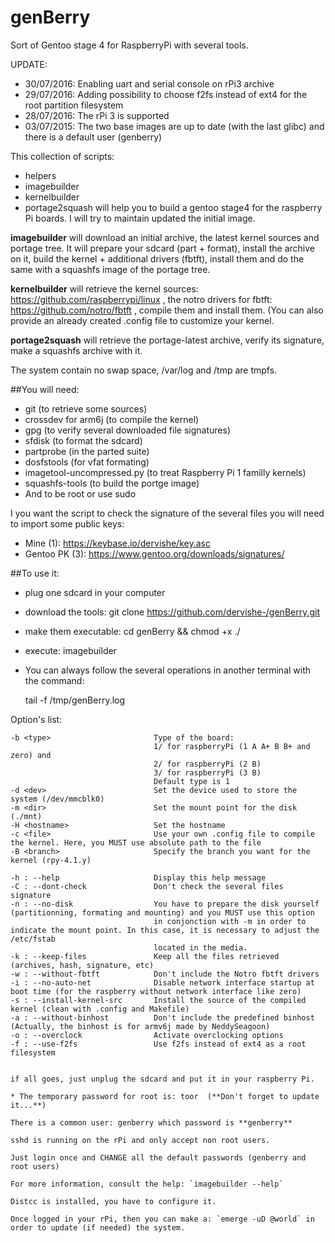 # genBerry
Sort of Gentoo stage 4 for RaspberryPi with several tools.

UPDATE:

* 30/07/2016: Enabling uart and serial console on rPi3 archive
* 29/07/2016: Adding possibility to choose f2fs instead of ext4 for the root partition filesystem
* 28/07/2016: The rPi 3 is supported
* 03/07/2015: The two base images are up to date (with the last glibc) and there is a default user (genberry)

This collection of scripts:
* helpers
* imagebuilder
* kernelbuilder
* portage2squash
will help you to build a gentoo stage4 for the raspberry Pi boards. I will try to maintain
updated the initial image.

**imagebuilder** will download an initial archive, the latest kernel sources and portage tree.
It will prepare your sdcard (part + format), install the archive on it, build the kernel + 
additional drivers (fbtft), install them and do the same with a squashfs image of the portage tree.

**kernelbuilder** will retrieve the kernel sources: https://github.com/raspberrypi/linux , the notro drivers
for fbtft: https://github.com/notro/fbtft , compile them and install them. (You can also provide an already 
created .config file to customize your kernel.

**portage2squash** will retrieve the portage-latest archive, verify its signature, make a squashfs archive with it.

The system contain no swap space, /var/log and /tmp are tmpfs.

##You will need:
* git (to retrieve some sources)
* crossdev for arm6j (to compile the kernel)
* gpg (to verify several downloaded file signatures)
* sfdisk (to format the sdcard)
* partprobe (in the parted suite)
* dosfstools (for vfat formating)
* imagetool-uncompressed.py (to treat Raspberry Pi 1 familly kernels)
* squashfs-tools (to build the portge image)
* And to be root or use sudo

I you want the script to check the signature of the several files you will need to import some public keys:
* Mine (1): https://keybase.io/dervishe/key.asc
* Gentoo PK (3): https://www.gentoo.org/downloads/signatures/


##To use it:

* plug one sdcard in your computer
* download the tools: git clone https://github.com/dervishe-/genBerry.git
* make them executable: cd genBerry && chmod +x ./
* execute: imagebuilder <options>
* You can always follow the several operations in another terminal with the command:

	tail -f /tmp/genBerry.log

Option's list:

	-b <type>                       Type of the board: 
									1/ for raspberryPi (1 A A+ B B+ and zero) and 
									2/ for raspberryPi (2 B)
									3/ for raspberryPi (3 B)
									Default type is 1
	-d <dev>                        Set the device used to store the system (/dev/mmcblk0)
	-m <dir>                        Set the mount point for the disk (./mnt)
	-H <hostname>                   Set the hostname
	-c <file>                       Use your own .config file to compile the kernel. Here, you MUST use absolute path to the file
	-B <branch>                     Specify the branch you want for the kernel (rpy-4.1.y)

	-h : --help                     Display this help message
	-C : --dont-check               Don't check the several files signature
	-n : --no-disk                  You have to prepare the disk yourself (partitionning, formating and mounting) and you MUST use this option
									in conjonction with -m in order to indicate the mount point. In this case, it is necessary to adjust the /etc/fstab
									located in the media.
	-k : --keep-files               Keep all the files retrieved (archives, hash, signature, etc)
	-w : --without-fbtft            Don't include the Notro fbtft drivers
	-i : --no-auto-net              Disable network interface startup at boot time (for the raspberry without network interface like zero)
	-s : --install-kernel-src       Install the source of the compiled kernel (clean with .config and Makefile)
	-a : --without-binhost          Don't include the predefined binhost (Actually, the binhost is for armv6j made by NeddySeagoon)
	-o : --overclock                Activate overclocking options
	-f : --use-f2fs                 Use f2fs instead of ext4 as a root filesystem
```

if all goes, just unplug the sdcard and put it in your raspberry Pi.

* The temporary password for root is: toor  (**Don't forget to update it...**)

There is a common user: genberry which password is **genberry**

sshd is running on the rPi and only accept non root users.

Just login once and CHANGE all the default passwords (genberry and root users)

For more information, consult the help: `imagebuilder --help`

Distcc is installed, you have to configure it. 

Once logged in your rPi, then you can make a: `emerge -uD @world` in order to update (if needed) the system.

